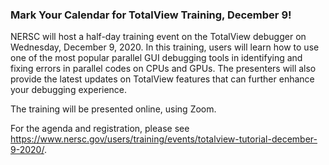 ### Mark Your Calendar for TotalView Training, December 9!

NERSC will host a half-day training event on the TotalView debugger on 
Wednesday, December 9, 2020. In this training, users will learn how to use one 
of the most popular parallel GUI debugging tools in identifying and fixing 
errors in parallel codes on CPUs and GPUs. The presenters will also provide the
latest updates on TotalView features that can further enhance your debugging 
experience.

The training will be presented online, using Zoom.

For the agenda and registration, please see 
<https://www.nersc.gov/users/training/events/totalview-tutorial-december-9-2020/>.
